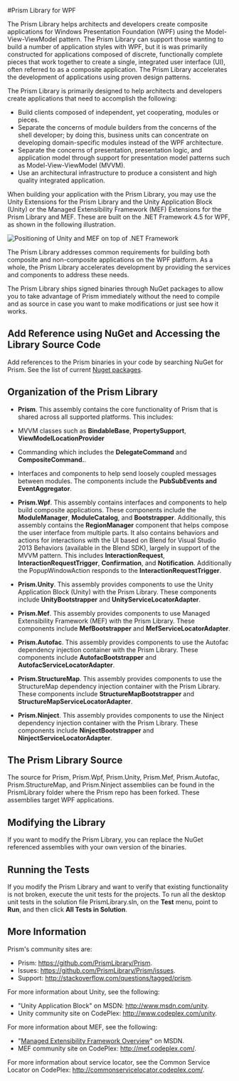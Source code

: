 #Prism Library for WPF 

The Prism Library helps architects and developers create composite applications for Windows Presentation Foundation (WPF) using the Model-View-ViewModel pattern. The Prism Library can support those wanting to build a number of application styles with WPF, but it is was primarily constructed for applications composed of discrete, functionally complete pieces that work together to create a single, integrated user interface (UI), often referred to as a composite application. The Prism Library accelerates the development of applications using proven design patterns. 

The Prism Library is primarily designed to help architects and developers create applications that need to accomplish the following:

 * Build clients composed of independent, yet cooperating, modules or pieces.
 * Separate the concerns of module builders from the concerns of the shell developer; by doing this, business units can concentrate on developing domain-specific modules instead of the WPF architecture.
 * Separate the concerns of presentation, presentation logic, and application model through support for presentation model patterns such as Model-View-ViewModel (MVVM).
 * Use an architectural infrastructure to produce a consistent and high quality integrated application.

When building your application with the Prism Library, you may use the Unity Extensions for the Prism Library and the Unity Application Block (Unity) or the Managed Extensibility Framework (MEF) Extensions for the Prism Library and MEF. These are built on the .NET Framework 4.5 for WPF, as shown in the following illustration.

![Positioning of Unity and MEF on top of .NET Framework](images/Ch13LibraryFig1.png)

The Prism Library addresses common requirements for building both composite and non-composite applications on the WPF platform. As a whole, the Prism Library accelerates development by providing the services and components to address these needs.

The Prism Library ships signed binaries through NuGet packages to allow you to take advantage of Prism immediately without the need to compile and as source in case you want to make modifications or just see how it works.

## Add Reference using NuGet and Accessing the Library Source Code

Add references to the Prism binaries in your code by searching NuGet for Prism. See the list of current [Nuget packages](../NuGet-Packages.md).

## Organization of the Prism Library

* **Prism**. This assembly contains the core functionality of Prism that is shared across all supported platforms. This includes:
 * MVVM classes such as **BindableBase**, **PropertySupport**, **ViewModelLocationProvider**
 * Commanding which includes the **DelegateCommand** and **CompositeCommand.**.
 * Interfaces and components to help send loosely coupled messages between modules. The components include the **PubSubEvents and EventAggregator**.
 
* **Prism.Wpf**. This assembly contains interfaces and components to help build composite applications. These components include the **ModuleManager**, **ModuleCatalog**, and **Bootstrapper**. Additionally, this assembly contains the **RegionManager** component that helps compose the user interface from multiple parts.  It also contains behaviors and actions for interactions with the UI based on Blend for Visual Studio 2013 Behaviors (available in the Blend SDK), largely in support of the MVVM pattern. This includes **InteractionRequest**, **InteractionRequestTrigger**, **Confirmation**, and **Notification**. Additionally the PopupWindowAction responds to the **InteractionRequestTrigger**.

* **Prism.Unity**. This assembly provides components to use the Unity Application Block (Unity) with the Prism Library. These components include **UnityBootstrapper** and **UnityServiceLocatorAdapter**.

* **Prism.Mef**. This assembly provides components to use Managed Extensibility Framework (MEF) with the Prism Library. These components include **MefBootstrapper** and **MefServiceLocatorAdapter**.
 
* **Prism.Autofac**. This assembly provides components to use the Autofac dependency injection container with the Prism Library. These components include **AutofacBootstrapper** and **AutofacServiceLocatorAdapter**.
  
* **Prism.StructureMap**. This assembly provides components to use the StructureMap dependency injection container with the Prism Library. These components include **StructureMapBootstrapper** and **StructureMapServiceLocatorAdapter**.
   
* **Prism.Ninject**. This assembly provides components to use the Ninject dependency injection container with the Prism Library. These components include **NinjectBootstrapper** and **NinjectServiceLocatorAdapter**.

## The Prism Library Source

The source for Prism, Prism.Wpf, Prism.Unity, Prism.Mef, Prism.Autofac, Prism.StructureMap, and Prism.Ninject assemblies can be found in the PrismLibrary folder where the Prism repo has been forked. These assemblies target WPF applications.

## Modifying the Library

If you want to modify the Prism Library, you can replace the NuGet referenced assemblies with your own version of the binaries.

## Running the Tests

If you modify the Prism Library and want to verify that existing functionality is not broken, execute the unit tests for the projects. To run all the desktop unit tests in the solution file PrismLibrary.sln, on the **Test** menu, point to **Run**, and then click **All Tests in Solution**.

## More Information

Prism's community sites are:

 * Prism: <https://github.com/PrismLibrary/Prism>.
 * Issues: <https://github.com/PrismLibrary/Prism/issues>.
 * Support: <http://stackoverflow.com/questions/tagged/prism>.

For more information about Unity, see the following:

 * "Unity Application Block" on MSDN: <http://www.msdn.com/unity>.
 * Unity community site on CodePlex: <http://www.codeplex.com/unity>.

For more information about MEF, see the following:

 * "[Managed Extensibility Framework Overview](http://msdn.microsoft.com/en-us/library/dd460648.aspx)" on MSDN.
 * MEF community site on CodePlex: <http://mef.codeplex.com/>.

For more information about service locator, see the Common Service Locator on CodePlex: <http://commonservicelocator.codeplex.com/>.
